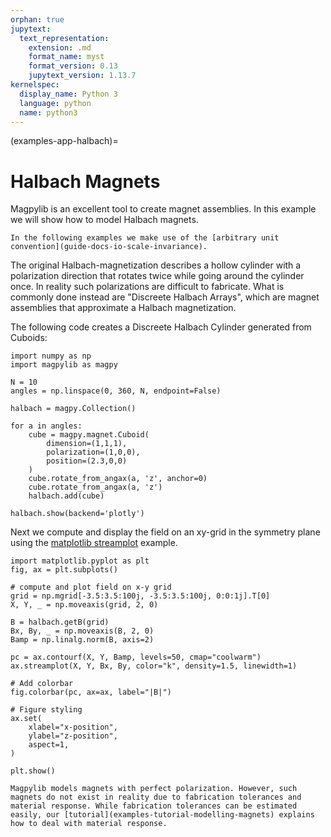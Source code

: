```yaml
---
orphan: true
jupytext:
  text_representation:
    extension: .md
    format_name: myst
    format_version: 0.13
    jupytext_version: 1.13.7
kernelspec:
  display_name: Python 3
  language: python
  name: python3
---
```


(examples-app-halbach)=

# Halbach Magnets

Magpylib is an excellent tool to create magnet assemblies. In this example we will show how to model Halbach magnets.

```{note}
In the following examples we make use of the [arbitrary unit convention](guide-docs-io-scale-invariance).
```

The original Halbach-magnetization describes a hollow cylinder with a polarization direction that rotates twice while going around the cylinder once. In reality such polarizations are difficult to fabricate. What is commonly done instead are "Discreete Halbach Arrays", which are magnet assemblies that approximate a Halbach magnetization.

The following code creates a Discreete Halbach Cylinder generated from Cuboids:

```{code-cell} ipython3
import numpy as np
import magpylib as magpy

N = 10
angles = np.linspace(0, 360, N, endpoint=False)

halbach = magpy.Collection()

for a in angles:
    cube = magpy.magnet.Cuboid(
        dimension=(1,1,1),
        polarization=(1,0,0),
        position=(2.3,0,0)
    )
    cube.rotate_from_angax(a, 'z', anchor=0)
    cube.rotate_from_angax(a, 'z')
    halbach.add(cube)

halbach.show(backend='plotly')
```

Next we compute and display the field on an xy-grid in the symmetry plane using the [matplotlib streamplot](examples-vis-mpl-streamplot) example.

```{code-cell} ipython3
import matplotlib.pyplot as plt
fig, ax = plt.subplots()

# compute and plot field on x-y grid
grid = np.mgrid[-3.5:3.5:100j, -3.5:3.5:100j, 0:0:1j].T[0]
X, Y, _ = np.moveaxis(grid, 2, 0)

B = halbach.getB(grid)
Bx, By, _ = np.moveaxis(B, 2, 0)
Bamp = np.linalg.norm(B, axis=2)

pc = ax.contourf(X, Y, Bamp, levels=50, cmap="coolwarm")
ax.streamplot(X, Y, Bx, By, color="k", density=1.5, linewidth=1)

# Add colorbar
fig.colorbar(pc, ax=ax, label="|B|")

# Figure styling
ax.set(
    xlabel="x-position",
    ylabel="z-position",
    aspect=1,
)

plt.show()
```

```{warning}
Magpylib models magnets with perfect polarization. However, such magnets do not exist in reality due to fabrication tolerances and material response. While fabrication tolerances can be estimated easily, our [tutorial](examples-tutorial-modelling-magnets) explains how to deal with material response.
```